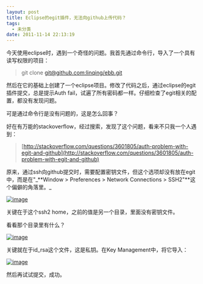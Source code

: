 ```yaml
---
layout: post
title: Eclipse的egit插件，无法向github上传代码？
tags:
  - 未分类
date: 2011-11-14 22:13:19
---
```


今天使用eclipse时，遇到一个奇怪的问题。我首先通过命令行，导入了一个具有读写权限的项目：

> <font style="background-color: #ffffff">git clone [git@github.com:linqing/ebb.git](mailto:git@github.com:linqing/ebb.git)</font>

然后在它的基础上创建了一个eclipse项目。修改了代码之后，通过eclipse的egit插件提交，总是提示Auth fail，试遍了所有密码都一样。仔细检查了egit相关的配置，都没有发现问题。

可是通过命令行是没有问题的，这是怎么回事？

好在有万能的stackoverflow，经过搜索，发现了这个问题，看来不只我一个人遇到：

> [http://stackoverflow.com/questions/3601805/auth-problem-with-egit-and-github](http://stackoverflow.com/questions/3601805/auth-problem-with-egit-and-github)

 

<span id="more-578"></span>
<p>原来，通过ssh向github提交时，需要配置密钥文件，但这个选项却没有放在egit中，而是在"_**Window > Preferences > Network Connections > SSH2"**这个偏僻的角落里。_

[![image](http://freewind.me/wp-content/uploads/2011/11/image_thumb10.png "image")](http://freewind.me/wp-content/uploads/2011/11/image10.png) 

关键在于这个ssh2 home，之前的值是另一个目录，里面没有密钥文件。

看看那个目录里有什么？

[![image](http://freewind.me/wp-content/uploads/2011/11/image_thumb11.png "image")](http://freewind.me/wp-content/uploads/2011/11/image11.png) 

关键就在于id_rsa这个文件，这是私钥。在Key Management中，将它导入：

[![image](http://freewind.me/wp-content/uploads/2011/11/image_thumb12.png "image")](http://freewind.me/wp-content/uploads/2011/11/image12.png) 

然后再试试提交，成功。